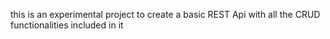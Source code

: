 this is an experimental project to create a basic REST Api with all the CRUD functionalities included in it

